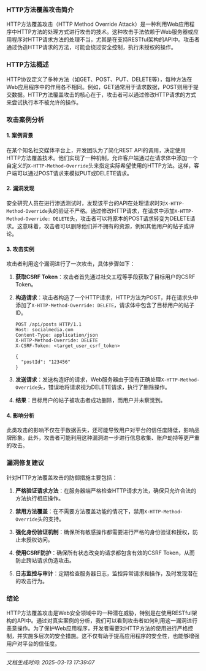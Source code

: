 ### HTTP方法覆盖攻击简介

HTTP方法覆盖攻击（HTTP Method Override Attack）是一种利用Web应用程序中HTTP方法的处理方式进行攻击的技术。这种攻击手法依赖于Web服务器或应用程序对HTTP请求方法的处理不当，尤其是在支持RESTful架构的API中。攻击者通过伪造HTTP请求的方法，可能会绕过安全控制，执行未授权的操作。

### HTTP方法概述

HTTP协议定义了多种方法（如GET、POST、PUT、DELETE等），每种方法在Web应用程序中的作用各不相同。例如，GET通常用于请求数据，POST则用于提交数据。HTTP方法覆盖攻击的核心在于，攻击者可以通过修改HTTP请求的方式来尝试执行本不被允许的操作。

### 攻击案例分析

#### 1. 案例背景

在某个知名社交媒体平台上，开发团队为了简化REST API的调用，决定使用HTTP方法覆盖技术。他们实现了一种机制，允许客户端通过在请求体中添加一个自定义的`X-HTTP-Method-Override`头来指定实际希望使用的HTTP方法。这样，客户端可以通过POST请求来模拟PUT或DELETE请求。

#### 2. 漏洞发现

安全研究人员在进行渗透测试时，发现该平台的API在处理请求时对`X-HTTP-Method-Override`头的验证不严格。通过修改HTTP请求，在请求中添加`X-HTTP-Method-Override: DELETE`头，攻击者可以将原本的POST请求转变为DELETE请求。这意味着，攻击者可以删除他们并不拥有的资源，例如其他用户的帖子或评论。

#### 3. 攻击实例

攻击者利用这个漏洞进行了一次攻击，具体步骤如下：

1. **获取CSRF Token**：攻击者首先通过社交工程等手段获取了目标用户的CSRF Token。
   
2. **构造请求**：攻击者构造了一个HTTP请求，HTTP方法为POST，并在请求头中添加了`X-HTTP-Method-Override: DELETE`，请求体中包含了目标用户的帖子ID。

    ```http
    POST /api/posts HTTP/1.1
    Host: socialmedia.com
    Content-Type: application/json
    X-HTTP-Method-Override: DELETE
    X-CSRF-Token: <target_user_csrf_token>

    {
      "postId": "123456"
    }
    ```

3. **发送请求**：发送构造好的请求，Web服务器由于没有正确处理`X-HTTP-Method-Override`头，错误地将请求视为DELETE请求，执行了删除操作。

4. **结果**：目标用户的帖子被攻击者成功删除，而用户并未察觉到。

#### 4. 影响分析

此类攻击的影响不仅在于数据丢失，还可能导致用户对平台的信任度降低，影响品牌形象。此外，攻击者可能利用这种漏洞进一步进行信息收集、账户劫持等更严重的攻击。

### 漏洞修复建议

针对HTTP方法覆盖攻击的防御措施主要包括：

1. **严格验证请求方法**：在服务器端严格检查HTTP请求方法，确保只允许合法的方法执行相应操作。

2. **禁用方法覆盖**：在不需要方法覆盖功能的情况下，禁用`X-HTTP-Method-Override`头的支持。

3. **强化身份验证机制**：确保所有敏感操作都需要进行严格的身份验证和授权，防止未授权访问。

4. **使用CSRF防护**：确保所有状态改变的请求都包含有效的CSRF Token，从而防止跨站请求伪造攻击。

5. **日志监控与审计**：定期检查服务器日志，监控异常请求和操作，及时发现潜在的攻击行为。

### 结论

HTTP方法覆盖攻击是Web安全领域中的一种潜在威胁，特别是在使用RESTful架构的API中。通过对真实案例的分析，我们可以看到攻击者如何利用这一漏洞进行恶意操作。为了保护Web应用程序，开发者需要对HTTP方法的使用进行严格控制，并实施多层次的安全措施。这不仅有助于提高应用程序的安全性，也能够增强用户对平台的信任度。

---

*文档生成时间: 2025-03-13 17:39:07*












